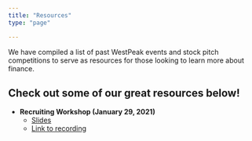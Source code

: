 ```yaml
---
title: "Resources"
type: "page"

---
```



We have compiled a list of past WestPeak events and stock pitch competitions to serve as resources for those looking to learn more about finance. 



## Check out some of our great resources below!

* **Recruiting Workshop (January 29, 2021)**
    * [Slides](FinanceRecruiting.pdf)
    * [Link to recording](http://bit.ly/2YvN2yU)